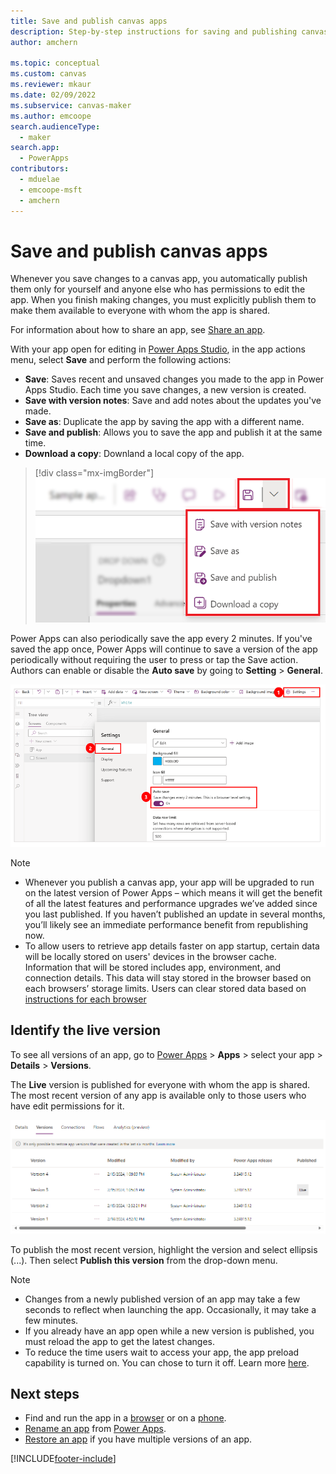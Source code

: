 ```yaml
---
title: Save and publish canvas apps
description: Step-by-step instructions for saving and publishing canvas apps.
author: amchern

ms.topic: conceptual
ms.custom: canvas
ms.reviewer: mkaur
ms.date: 02/09/2022
ms.subservice: canvas-maker
ms.author: emcoope
search.audienceType: 
  - maker
search.app: 
  - PowerApps
contributors:
  - mduelae
  - emcoope-msft
  - amchern
---
```

# Save and publish canvas apps

Whenever you save changes to a canvas app, you automatically publish them only for yourself and anyone else who has permissions to edit the app. When you finish making changes, you must explicitly publish them to make them available to everyone with whom the app is shared.

For information about how to share an app, see [Share an app](share-app.md).

 With your app open for editing in [Power Apps Studio](https://create.powerapps.com), in the app actions menu, select **Save** and perform the following actions:

- **Save**: Saves recent and unsaved changes you made to the app in Power Apps Studio. Each time you save changes, a new version is created.
- **Save with version notes**: Save and add notes about the updates you've made.
- **Save as**: Duplicate the app by saving the app with a different name.
- **Save and publish**: Allows you to save the app and publish it at the same time.
- **Download a copy**: Downland a local copy of the app.


> [!div class="mx-imgBorder"] 
> ![Studio save options.](media/studio/pa-studio-save-options.png)


Power Apps can also periodically save the app every 2 minutes. If you've saved the app once, Power Apps will continue to save a version of the app periodically without requiring the user to press or tap the Save action. Authors can enable or disable the **Auto save** by going to **Setting** > **General**.

![Auto save setting.](./media/save-publish-app/autosave.png)


   > [!NOTE]
   > - Whenever you publish a canvas app, your app will be upgraded to run on the latest version of Power Apps – which means it will get the benefit of all the latest features and performance upgrades we’ve added since you last published. If you haven’t published an update in several months, you’ll likely see an immediate performance benefit from republishing now.
   > - To allow users to retrieve app details faster on app startup, certain data will be locally stored on users' devices in the browser cache. Information that will be stored includes app, environment, and connection details. This data will stay stored in the browser based on each browsers’ storage limits. Users can clear stored data based on [instructions for each browser](/troubleshoot/power-platform/power-apps/troubleshooting-startup-issues)

## Identify the live version

To see all versions of an app, go to [Power Apps](https://make.powerapps.com?utm_source=padocs&utm_medium=linkinadoc&utm_campaign=referralsfromdoc) > **Apps** > select your app > **Details** > **Versions**.

The **Live** version is published for everyone with whom the app is shared. The most recent version of any app is available only to those users who have edit permissions for it.

![Publish from portal.](./media/save-publish-app/publish-portal.png)

To publish the most recent version, highlight the version and select ellipsis (...). Then select **Publish this version** from the drop-down menu.

> [!NOTE]
> - Changes from a newly published version of an app may take a few seconds to reflect when launching the app. Occasionally, it may take a few minutes.
> - If you already have an app open while a new version is published, you must reload the app to get the latest changes.
> - To reduce the time users wait to access your app, the app preload capability is turned on. You can chose to turn it off. Learn more [here](performance-tips.md#enable-preload-app-for-enhanced-performance).

## Next steps

* Find and run the app in a [browser](../../user/run-app-browser.md) or on a [phone](../../mobile/run-powerapps-on-mobile.md).
* [Rename an app](set-name-tile.md) from [Power Apps](https://make.powerapps.com?utm_source=padocs&utm_medium=linkinadoc&utm_campaign=referralsfromdoc).
* [Restore an app](restore-an-app.md) if you have multiple versions of an app.

[!INCLUDE[footer-include](../../includes/footer-banner.md)]

